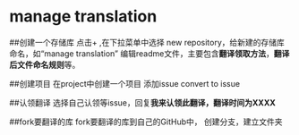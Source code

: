 # manage translation

##创建一个存储库
点击+ ,在下拉菜单中选择 new repository，给新建的存储库命名，如“manage translation”
编辑readme文件，主要包含**翻译领取方法**，**翻译后文件命名规则**等。

##创建项目
在project中创建一个项目
添加issue
convert to issue

##认领翻译
选择自己认领等issue，回复**我来认领此翻译，翻译时间为XXXX**

##fork要翻译的库
fork要翻译的库到自己的GitHub中，
创建分支，建立文件夹
